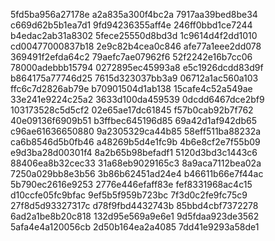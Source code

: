 5fd5ba956a27178e
a2a835a300f4bc2a
7917aa39bed8be34
c669d62b5b1ea7d1
9fd94236355aff4e
246ff0bbd1ce7244
b4edac2ab31a8302
5fece25550d8bd3d
1c9614d4f2dd1010
cd00477000837b18
2e9c82b4cea0c846
afe77a1eee2dd078
369491f2efda64c2
79aefc7ae07962f6
52f2242e16b7cc06
78000adebbb15794
0272895ec45993a8
e5c1926dcdd83d9f
b864175a77746d25
7615d323037bb3a9
06712a1ac560a103
ffc6c7d2826ab79e
b70901504d1ab138
15cafe4c52a549ae
33e241e9224c25a2
3633d100da459539
0dcdd6467dce2bf9
103173528c5d5cf2
02e65ae17dc61845
f57b0cab92b7f762
40e09136f6909b51
b3ffbec645196d85
69a42d1af942db65
c96ae61636650880
9a2305329ca44b85
58eff511ba88232a
ca6b8546d5b0fb46
a48269b5d4e1fc9b
4b6e8cf2e7f55b09
e9d3ba28d00301f4
8a2b65b98befadf1
5120d3bd3c1443c6
88406ea8b32cec33
31a68eb9029165c3
8a9aca7112bea02a
7250a029bb8e3b56
3b86b62451ad24e4
b46611b66e7f44ac
5b790ec2616e9253
2776e446efaff83e
fef8331968ac4c15
d10ccfe05fc9bfac
9ef5b5f959b723bc
7f3d0c2fe9fc75c9
27f8d5d93327317c
d78f9fbd4432743b
85bbd4cbf7372278
6ad2a1be8b20c818
132d95e569a9e6e1
9d5fdaa923de3562
5afa4e4a120056cb
2d50b164ea2a4085
7dd41e9293a58de1
